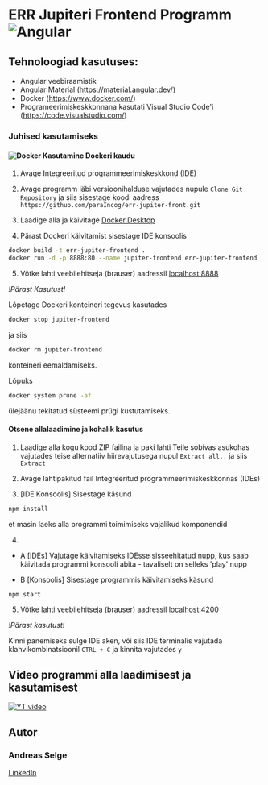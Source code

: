 # ERR Jupiteri Frontend Programm ![Angular](https://img.shields.io/badge/--%23DD0031.svg?style=for-the-badge&logo=angular&logoColor=white)

## Tehnoloogiad kasutuses:
* Angular veebiraamistik
* Angular Material (https://material.angular.dev/)
* Docker (https://www.docker.com/)
* Programeerimiskeskkonnana kasutati Visual Studio Code'i (https://code.visualstudio.com/)

### Juhised kasutamiseks

#### ![Docker](https://img.shields.io/badge/--%230db7ed.svg?style=for-the-badge&logo=docker&logoColor=white) Kasutamine Dockeri kaudu

1. Avage Integreeritud programmeerimiskeskkond (IDE)

2. Avage programm läbi versioonihalduse vajutades nupule `Clone Git Repository` ja siis sisestage koodi aadress `https://github.com/paraIncog/err-jupiter-front.git`

3. Laadige alla ja käivitage [Docker Desktop](https://www.docker.com/products/docker-desktop/)

4. Pärast Dockeri käivitamist sisestage IDE konsoolis
```bash
docker build -t err-jupiter-frontend .
docker run -d -p 8888:80 --name jupiter-frontend err-jupiter-frontend
```

5. Võtke lahti veebilehitseja (brauser) aadressil [localhost:8888](localhost:8888)

*!Pärast Kasutust!*

Lõpetage Dockeri konteineri tegevus kasutades
```bash
docker stop jupiter-frontend
```
ja siis
```bash
docker rm jupiter-frontend
```
konteineri eemaldamiseks.

Lõpuks
```bash
docker system prune -af
```
ülejäänu tekitatud süsteemi prügi kustutamiseks.

#### Otsene allalaadimine ja kohalik kasutus

1. Laadige alla kogu kood ZIP failina ja paki lahti Teile sobivas asukohas vajutades teise alternatiiv hiirevajutusega nupul `Extract all..` ja siis `Extract`

2. Avage lahtipakitud fail Integreeritud programmeerimiskeskkonnas (IDEs)

3. [IDE Konsoolis] Sisestage käsund 
```bash
npm install
```
et masin laeks alla programmi toimimiseks vajalikud komponendid

4.

- A [IDEs] Vajutage käivitamiseks IDEsse sisseehitatud nupp, kus saab käivitada programmi konsooli abita - tavaliselt on selleks 'play' nupp

- B [Konsoolis] Sisestage programmis käivitamiseks käsund
```bash
npm start
```

5. Võtke lahti veebilehitseja (brauser) aadressil [localhost:4200](localhost:4200)

*!Pärast kasutust!*

Kinni panemiseks sulge IDE aken, või siis IDE terminalis vajutada klahvikombinatsioonil `CTRL + C` ja kinnita vajutades `y`

## Video programmi alla laadimisest ja kasutamisest

[![YT video](https://img.youtube.com/vi/69KhLfRsX1E/0.jpg)](https://www.youtube.com/watch?v=69KhLfRsX1E)

## Autor

### Andreas Selge
[LinkedIn](https://www.linkedin.com/in/selgeandreas)
